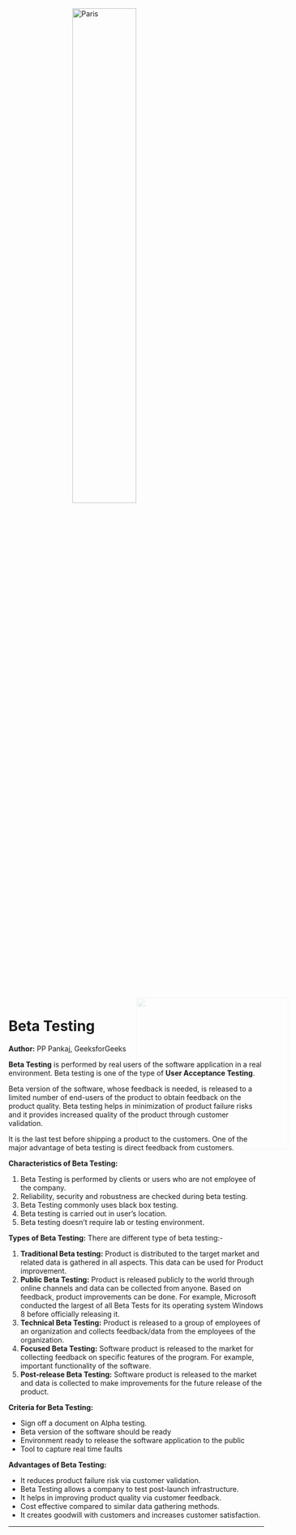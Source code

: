 <style>
.back{
	position: fixed;
	width: 300px;
	height: 300px;
	top: 50%;
	left: 50%;
    margin-top: auto; 
    margin-left: auto; 
	opacity: 0.15;
	}
.center {
  display: block;
  margin-left: auto;
  margin-right: auto;
  width: 50%;
}
</style>



<img src="http://mooc.e-yantra.org/img/eYantra_logo.svg" alt="Paris" class="center">

<img src="http://mooc.e-yantra.org/img/EyantraLogoMini.png" class="back">

# Beta Testing

**Author:** PP Pankaj, GeeksforGeeks

**Beta Testing** is performed by real users of the software application in a real environment. Beta testing is one of the type of **User Acceptance Testing**.

Beta version of the software, whose feedback is needed, is released  to a limited number of end-users of the product to obtain feedback on  the product quality. Beta testing helps in minimization of product  failure risks and it provides increased quality of the product through  customer validation.

It is the last test before shipping a product to the customers. One  of the major advantage of beta testing is direct feedback from  customers.

**Characteristics of Beta Testing:**

1. Beta Testing is performed by clients or users who are not employee of the company.
2. Reliability, security and robustness are checked during beta testing.
3. Beta Testing commonly uses black box testing.
4. Beta testing is carried out in user’s location.
5. Beta testing doesn’t require lab or testing environment.

**Types of Beta Testing:** There are different type of beta testing:-

1. **Traditional Beta testing:** Product is distributed to the target market and related data is gathered in all aspects. This  data can be used for Product improvement.
2. **Public Beta Testing:** Product is released publicly  to the world through online channels and data can be collected from  anyone. Based on feedback, product improvements can be done. For  example, Microsoft conducted the largest of all Beta Tests for its  operating system Windows 8 before officially releasing it.
3. **Technical Beta Testing:** Product is released to a  group of employees of an organization and collects feedback/data from  the employees of the organization.
4. **Focused Beta Testing:** Software product is released  to the market for collecting feedback on specific features of the  program. For example, important functionality of the software.
5. **Post-release Beta Testing:** Software product is released to the market and data is collected to make improvements for the future release of the product.

**Criteria for Beta Testing:**

- Sign off a document on Alpha testing.
- Beta version of the software should be ready
- Environment ready to release the software application to the public
- Tool to capture real time faults

**Advantages of Beta Testing:**

- It reduces product failure risk via customer validation.
- Beta Testing allows a company to test post-launch infrastructure.
- It helps in improving product quality via customer feedback.
- Cost effective compared to similar data gathering methods.
- It creates goodwill with customers and increases customer satisfaction.

------